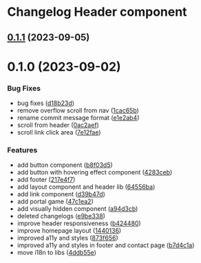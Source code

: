 # Changelog Header component

## [0.1.1](https://github.com/sauldeleon/portfolio-blog/compare/header-0.1.0...header-0.1.1) (2023-09-05)

# 0.1.0 (2023-09-02)

### Bug Fixes

- bug fixes ([d18b23d](https://github.com/sauldeleon/portfolio-blog/commit/d18b23d15798241602867fc8bb390cc026fae7b9))
- remove overflow scroll from nav ([1cac65b](https://github.com/sauldeleon/portfolio-blog/commit/1cac65bb99ec9f1518ff05a3b1526c841a55ab29))
- rename commit message format ([e1e2ab4](https://github.com/sauldeleon/portfolio-blog/commit/e1e2ab404bbd2c32f3508d1ed8197b3fbff93cb9))
- scroll from header ([0ac2aef](https://github.com/sauldeleon/portfolio-blog/commit/0ac2aef14a0cf098f153dfbbe24055ad452cb668))
- scroll link click area ([7e12fae](https://github.com/sauldeleon/portfolio-blog/commit/7e12fae0d37a2ea3e64dc21198e7a29ea09d7ec2))

### Features

- add button component ([b8f03d5](https://github.com/sauldeleon/portfolio-blog/commit/b8f03d549e75ca2055a076c7b06416b91bbf00f4))
- add button with hovering effect component ([4283ceb](https://github.com/sauldeleon/portfolio-blog/commit/4283ceb3329722ce4f6c856da48a9e4a4f65c36b))
- add footer ([217e4f7](https://github.com/sauldeleon/portfolio-blog/commit/217e4f726a6d491cf3d0c8d088c99646960b98f3))
- add layout component and header lib ([64556ba](https://github.com/sauldeleon/portfolio-blog/commit/64556ba9c61e843534a9ad6499183f5c17480195))
- add link component ([d39b47d](https://github.com/sauldeleon/portfolio-blog/commit/d39b47dba6c1cc14982aa66d8e0375b7357ff1cc))
- add portal game ([47c1ea2](https://github.com/sauldeleon/portfolio-blog/commit/47c1ea27030f88479a1f7eab1bc15842c960725c))
- add visually hidden component ([a94d3cb](https://github.com/sauldeleon/portfolio-blog/commit/a94d3cb1fe2a241bb598577ee5d8c85e4d85ba45))
- deleted changelogs ([e9be338](https://github.com/sauldeleon/portfolio-blog/commit/e9be33836ee47b6505ad94d21f4be21855a7fa0d))
- improve header responsiveness ([b424480](https://github.com/sauldeleon/portfolio-blog/commit/b42448039cfa8e8a53fc5eb9e561200f489008fa))
- improve homepage layout ([1440136](https://github.com/sauldeleon/portfolio-blog/commit/144013636f41dd5e6e2b03f40ef623adb2e8498b))
- improved a11y and styles ([873f656](https://github.com/sauldeleon/portfolio-blog/commit/873f656587f50df8e29ad526fdc68fea0b2c9784))
- improved a11y and styles in footer and contact page ([b7d4c1a](https://github.com/sauldeleon/portfolio-blog/commit/b7d4c1aae7b1eea5980e63cec72fe0f7a368f94f))
- move i18n to libs ([4ddb55e](https://github.com/sauldeleon/portfolio-blog/commit/4ddb55e2fb66baf2dffbe86306ce05156e84c60e))
